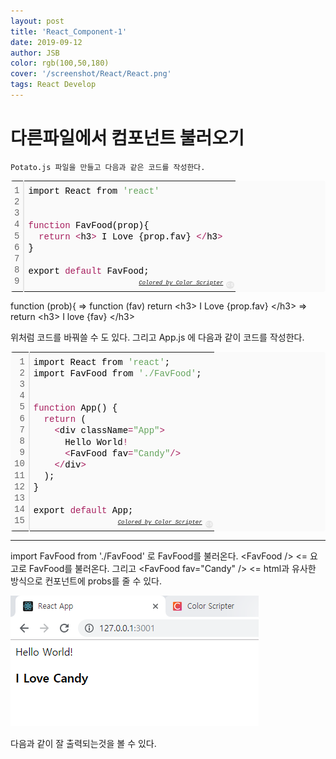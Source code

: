 ```yaml
---
layout: post
title: 'React_Component-1'
date: 2019-09-12
author: JSB
color: rgb(100,50,180)
cover: '/screenshot/React/React.png'
tags: React Develop
---
```


# 다른파일에서 컴포넌트 불러오기

	Potato.js 파일을 만들고 다음과 같은 코드를 작성한다.

<div class="colorscripter-code" style="color:#010101;font-family:Consolas, 'Liberation Mono', Menlo, Courier, monospace !important; position:relative !important;overflow:auto"><table class="colorscripter-code-table" style="margin:0;padding:0;border:none;background-color:#fafafa;border-radius:4px;" cellspacing="0" cellpadding="0"><tr><td style="padding:6px;border-right:2px solid #e5e5e5"><div style="margin:0;padding:0;word-break:normal;text-align:right;color:#666;font-family:Consolas, 'Liberation Mono', Menlo, Courier, monospace !important;line-height:130%"><div style="line-height:130%">1</div><div style="line-height:130%">2</div><div style="line-height:130%">3</div><div style="line-height:130%">4</div><div style="line-height:130%">5</div><div style="line-height:130%">6</div><div style="line-height:130%">7</div><div style="line-height:130%">8</div><div style="line-height:130%">9</div></div></td><td style="padding:6px 0;text-align:left"><div style="margin:0;padding:0;color:#010101;font-family:Consolas, 'Liberation Mono', Menlo, Courier, monospace !important;line-height:130%"><div style="padding:0 6px; white-space:pre; line-height:130%">import&nbsp;React&nbsp;from&nbsp;<span style="color:#63a35c">'react'</span></div><div style="padding:0 6px; white-space:pre; line-height:130%">&nbsp;</div><div style="padding:0 6px; white-space:pre; line-height:130%">&nbsp;</div><div style="padding:0 6px; white-space:pre; line-height:130%"><span style="color:#a71d5d">function</span>&nbsp;FavFood(prop){</div><div style="padding:0 6px; white-space:pre; line-height:130%">&nbsp;&nbsp;<span style="color:#a71d5d">return</span>&nbsp;<span style="color:#0086b3"></span><span style="color:#a71d5d">&lt;</span>h3<span style="color:#0086b3"></span><span style="color:#a71d5d">&gt;</span>&nbsp;I&nbsp;Love&nbsp;{prop.fav}&nbsp;<span style="color:#0086b3"></span><span style="color:#a71d5d">&lt;</span><span style="color:#0086b3"></span><span style="color:#a71d5d">/</span>h3<span style="color:#0086b3"></span><span style="color:#a71d5d">&gt;</span></div><div style="padding:0 6px; white-space:pre; line-height:130%">}</div><div style="padding:0 6px; white-space:pre; line-height:130%">&nbsp;</div><div style="padding:0 6px; white-space:pre; line-height:130%">export&nbsp;<span style="color:#a71d5d">default</span>&nbsp;FavFood;</div><div style="padding:0 6px; white-space:pre; line-height:130%">&nbsp;</div></div><div style="text-align:right;margin-top:-13px;margin-right:5px;font-size:9px;font-style:italic"><a href="http://colorscripter.com/info#e" target="_blank" style="color:#e5e5e5text-decoration:none">Colored by Color Scripter</a></div></td><td style="vertical-align:bottom;padding:0 2px 4px 0"><a href="http://colorscripter.com/info#e" target="_blank" style="text-decoration:none;color:white"><span style="font-size:9px;word-break:normal;background-color:#e5e5e5;color:white;border-radius:10px;padding:1px">cs</span></a></td></tr></table></div>

 function (prob){ => function (fav)
 return <span><</span>h3> I Love {prop.fav} <span><</span>/h3> => return <span><</span>h3> I love {fav} <span><</span>/h3>

위처럼 코드를 바꿔쓸 수 도 있다.
	그리고 App.js 에 다음과 같이 코드를 작성한다.

<div class="colorscripter-code" style="color:#010101;font-family:Consolas, 'Liberation Mono', Menlo, Courier, monospace !important; position:relative !important;overflow:auto"><table class="colorscripter-code-table" style="margin:0;padding:0;border:none;background-color:#fafafa;border-radius:4px;" cellspacing="0" cellpadding="0"><tr><td style="padding:6px;border-right:2px solid #e5e5e5"><div style="margin:0;padding:0;word-break:normal;text-align:right;color:#666;font-family:Consolas, 'Liberation Mono', Menlo, Courier, monospace !important;line-height:130%"><div style="line-height:130%">1</div><div style="line-height:130%">2</div><div style="line-height:130%">3</div><div style="line-height:130%">4</div><div style="line-height:130%">5</div><div style="line-height:130%">6</div><div style="line-height:130%">7</div><div style="line-height:130%">8</div><div style="line-height:130%">9</div><div style="line-height:130%">10</div><div style="line-height:130%">11</div><div style="line-height:130%">12</div><div style="line-height:130%">13</div><div style="line-height:130%">14</div><div style="line-height:130%">15</div></div></td><td style="padding:6px 0;text-align:left"><div style="margin:0;padding:0;color:#010101;font-family:Consolas, 'Liberation Mono', Menlo, Courier, monospace !important;line-height:130%"><div style="padding:0 6px; white-space:pre; line-height:130%">import&nbsp;React&nbsp;from&nbsp;<span style="color:#63a35c">'react'</span>;</div><div style="padding:0 6px; white-space:pre; line-height:130%">import&nbsp;FavFood&nbsp;from&nbsp;<span style="color:#63a35c">'./FavFood'</span>;</div><div style="padding:0 6px; white-space:pre; line-height:130%">&nbsp;</div><div style="padding:0 6px; white-space:pre; line-height:130%">&nbsp;</div><div style="padding:0 6px; white-space:pre; line-height:130%"><span style="color:#a71d5d">function</span>&nbsp;App()&nbsp;{</div><div style="padding:0 6px; white-space:pre; line-height:130%">&nbsp;&nbsp;<span style="color:#a71d5d">return</span>&nbsp;(</div><div style="padding:0 6px; white-space:pre; line-height:130%">&nbsp;&nbsp;&nbsp;&nbsp;<span style="color:#0086b3"></span><span style="color:#a71d5d">&lt;</span>div&nbsp;className<span style="color:#0086b3"></span><span style="color:#a71d5d">=</span><span style="color:#63a35c">"App"</span><span style="color:#0086b3"></span><span style="color:#a71d5d">&gt;</span></div><div style="padding:0 6px; white-space:pre; line-height:130%">&nbsp;&nbsp;&nbsp;&nbsp;&nbsp;&nbsp;Hello&nbsp;World<span style="color:#0086b3"></span><span style="color:#a71d5d">!</span></div><div style="padding:0 6px; white-space:pre; line-height:130%">&nbsp;&nbsp;&nbsp;&nbsp;&nbsp;&nbsp;<span style="color:#0086b3"></span><span style="color:#a71d5d">&lt;</span>FavFood&nbsp;fav<span style="color:#0086b3"></span><span style="color:#a71d5d">=</span><span style="color:#63a35c">"Candy"</span><span style="color:#0086b3"></span><span style="color:#a71d5d">/</span><span style="color:#0086b3"></span><span style="color:#a71d5d">&gt;</span></div><div style="padding:0 6px; white-space:pre; line-height:130%">&nbsp;&nbsp;&nbsp;&nbsp;<span style="color:#0086b3"></span><span style="color:#a71d5d">&lt;</span><span style="color:#0086b3"></span><span style="color:#a71d5d">/</span>div<span style="color:#0086b3"></span><span style="color:#a71d5d">&gt;</span></div><div style="padding:0 6px; white-space:pre; line-height:130%">&nbsp;&nbsp;);</div><div style="padding:0 6px; white-space:pre; line-height:130%">}</div><div style="padding:0 6px; white-space:pre; line-height:130%">&nbsp;</div><div style="padding:0 6px; white-space:pre; line-height:130%">export&nbsp;<span style="color:#a71d5d">default</span>&nbsp;App;</div><div style="padding:0 6px; white-space:pre; line-height:130%">&nbsp;</div></div><div style="text-align:right;margin-top:-13px;margin-right:5px;font-size:9px;font-style:italic"><a href="http://colorscripter.com/info#e" target="_blank" style="color:#e5e5e5text-decoration:none">Colored by Color Scripter</a></div></td><td style="vertical-align:bottom;padding:0 2px 4px 0"><a href="http://colorscripter.com/info#e" target="_blank" style="text-decoration:none;color:white"><span style="font-size:9px;word-break:normal;background-color:#e5e5e5;color:white;border-radius:10px;padding:1px">cs</span></a></td></tr></table></div>

<hr />

import FavFood from './FavFood' 로 FavFood를 불러온다.
<span><</span>FavFood /> <= 요고로 FavFood를 불러온다. 그리고
<span><</span>FavFood fav="Candy" /> <= html과 유사한 방식으로 컨포넌트에 probs를 줄 수 있다.

<img src="/screenshot/React/3/1.png">

다음과 같이 잘 출력되는것을 볼 수 있다.
